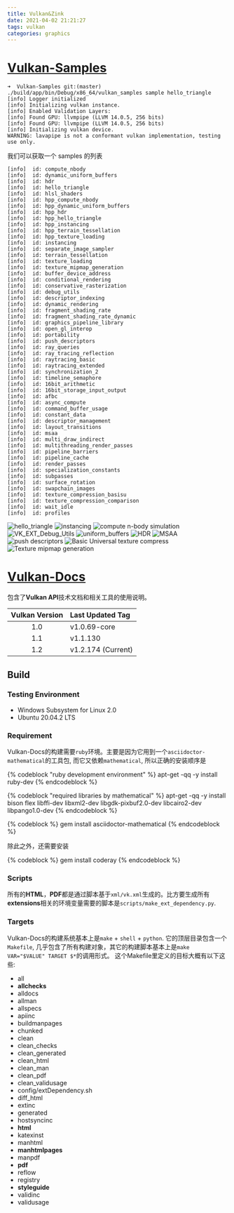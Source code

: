 ```yaml
---
title: Vulkan&Zink
date: 2021-04-02 21:21:27
tags: vulkan
categories: graphics
---
```


# [Vulkan-Samples](https://github.com/KhronosGroup/Vulkan-Samples)

```
➜  Vulkan-Samples git:(master) ./build/app/bin/Debug/x86_64/vulkan_samples sample hello_triangle
[info] Logger initialized
[info] Initializing vulkan instance.
[info] Enabled Validation Layers:
[info] Found GPU: llvmpipe (LLVM 14.0.5, 256 bits)
[info] Found GPU: llvmpipe (LLVM 14.0.5, 256 bits)
[info] Initializing vulkan device.
WARNING: lavapipe is not a conformant vulkan implementation, testing use only.
```

我们可以获取一个 samples 的列表

```
[info]  id: compute_nbody
[info]  id: dynamic_uniform_buffers
[info]  id: hdr
[info]  id: hello_triangle
[info]  id: hlsl_shaders
[info]  id: hpp_compute_nbody
[info]  id: hpp_dynamic_uniform_buffers
[info]  id: hpp_hdr
[info]  id: hpp_hello_triangle
[info]  id: hpp_instancing
[info]  id: hpp_terrain_tessellation
[info]  id: hpp_texture_loading
[info]  id: instancing
[info]  id: separate_image_sampler
[info]  id: terrain_tessellation
[info]  id: texture_loading
[info]  id: texture_mipmap_generation
[info]  id: buffer_device_address
[info]  id: conditional_rendering
[info]  id: conservative_rasterization
[info]  id: debug_utils
[info]  id: descriptor_indexing
[info]  id: dynamic_rendering
[info]  id: fragment_shading_rate
[info]  id: fragment_shading_rate_dynamic
[info]  id: graphics_pipeline_library
[info]  id: open_gl_interop
[info]  id: portability
[info]  id: push_descriptors
[info]  id: ray_queries
[info]  id: ray_tracing_reflection
[info]  id: raytracing_basic
[info]  id: raytracing_extended
[info]  id: synchronization_2
[info]  id: timeline_semaphore
[info]  id: 16bit_arithmetic
[info]  id: 16bit_storage_input_output
[info]  id: afbc
[info]  id: async_compute
[info]  id: command_buffer_usage
[info]  id: constant_data
[info]  id: descriptor_management
[info]  id: layout_transitions
[info]  id: msaa
[info]  id: multi_draw_indirect
[info]  id: multithreading_render_passes
[info]  id: pipeline_barriers
[info]  id: pipeline_cache
[info]  id: render_passes
[info]  id: specialization_constants
[info]  id: subpasses
[info]  id: surface_rotation
[info]  id: swapchain_images
[info]  id: texture_compression_basisu
[info]  id: texture_compression_comparison
[info]  id: wait_idle
[info]  id: profiles
```

![hello_triangle](hello_triangle.png)
![instancing](instancing.png)
![compute n-body simulation](n-body.png)
![VK_EXT_Debug_Utils](debug_utils.png)
![uniform_buffers](uniform_buffers.png)
![HDR](hdr.png)
![MSAA](msaa.png)
![push descriptors](push_descriptors.png)
![Basic Universal texture compress](texture_compress.png)
![Texture mipmap generation](mipmap_generation.png)

# [Vulkan-Docs](https://github.com/KhronosGroup/Vulkan-Docs)

包含了**Vulkan API**技术文档和相关工具的使用说明。

| Vulkan Version | Last Updated Tag   |
|:--------------:|:-------------------|
| 1.0            | v1.0.69-core       |
| 1.1            | v1.1.130           |
| 1.2            | v1.2.174 (Current) | 

<!--more-->

## Build
### Testing Environment
- Windows Subsystem for Linux 2.0
- Ubuntu 20.04.2 LTS

### Requirement
Vulkan-Docs的构建需要`ruby`环境。主要是因为它用到一个`asciidoctor-mathematical`的工具包, 而它又依赖`mathematical`, 所以正确的安装顺序是

{% codeblock "ruby development environment" %}
apt-get -qq -y install ruby-dev
{% endcodeblock %}

{% codeblock "required libraries by mathematical" %}
apt-get -qq -y install bison flex libffi-dev libxml2-dev libgdk-pixbuf2.0-dev libcairo2-dev libpango1.0-dev
{% endcodeblock %}

{% codeblock %}
gem install asciidoctor-mathematical
{% endcodeblock %}

除此之外，还需要安装

{% codeblock %}
gem install coderay
{% endcodeblock %}

### Scripts
所有的**HTML**，**PDF**都是通过脚本基于`xml/vk.xml`生成的。比方要生成所有**extensions**相关的环境变量需要的脚本是`scripts/make_ext_dependency.py`.

### Targets
Vulkan-Docs的构建系统基本上是`make` + `shell` + `python`. 它的顶层目录包含一个`Makefile`, 几乎包含了所有构建对象，其它的构建脚本基本上是`make VAR="$VALUE" TARGET $*`的调用形式。 这个Makefile里定义的目标大概有以下这些:

- all
- **allchecks**
- alldocs
- allman
- allspecs
- apiinc
- buildmanpages
- chunked
- clean
- clean_checks
- clean_generated
- clean_html
- clean_man
- clean_pdf
- clean_validusage
- config/extDependency.sh
- diff_html
- extinc
- generated
- hostsyncinc
- **html**
- katexinst
- manhtml
- **manhtmlpages**
- manpdf
- **pdf**
- reflow
- registry
- **styleguide**
- validinc
- validusage

